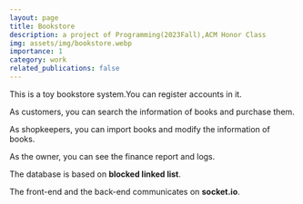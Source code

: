 ```yaml
---
layout: page
title: Bookstore
description: a project of Programming(2023Fall),ACM Honor Class
img: assets/img/bookstore.webp
importance: 1
category: work
related_publications: false
---
```


This is a toy bookstore system.You can register accounts in it.

As customers, you can search the information of books and purchase them.

As shopkeepers, you can import books and modify the information of books.

As the owner, you can see the finance report and logs.

The database is based on **blocked linked list**.

The front-end and the back-end communicates on **socket.io**.
